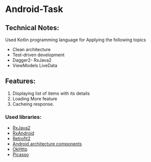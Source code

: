 # Android-Task

## Technical Notes:

Used Kotlin programming language  for Applying the following topics  
- Clean architecture
- Test-driven development
- Dagger2- RxJava2
- ViewModels LiveData

 ## Features:
1. Displaying list of items with its details 
2. Loading More feature 
3. Cacheing response.

### Used libraries: ###
- [RxJava2](https://github.com/ReactiveX/RxJava)
- [RxAndroid](https://github.com/ReactiveX/RxAndroid)
- [Retrofit2](https://github.com/square/retrofit)
- [Android architecture components](https://developer.android.com/topic/libraries/architecture/index.html)
- [OkHttp](https://github.com/square/okhttp)
- [Picasso](https://github.com/square/picasso)
